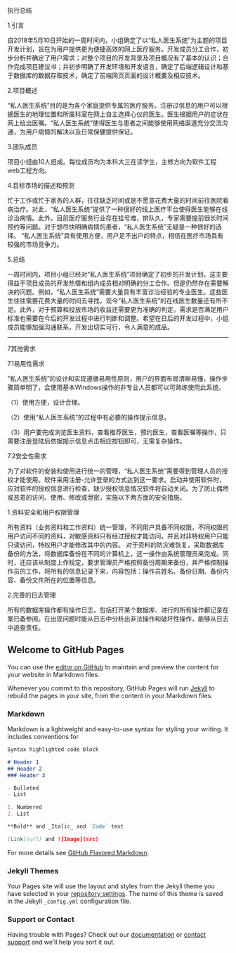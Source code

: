 执行总结

1.引言

  自2018年5月10日开始的一周时间内，小组确定了以“私人医生系统”为主题的项目开发计划，旨在为用户提供更为便捷高效的网上医疗服务。开发成员分工合作，初步分析并确定了用户需求；对整个项目的开发背景及项目概况有了基本的认识；合作完成项目建议书；并初步明确了开发环境和开发语言，确定了后端逻辑设计和基于数据库的数据存取技术，确定了前端网页页面的设计概要及相应技术。
  
2.项目概述

  “私人医生系统”目的是为各个家庭提供专属的医疗服务。注册过信息的用户可以根据医生的地理位置和所属科室在网上自主选择心仪的医生。医生根据用户的症状在网上给出医嘱。“私人医生系统”使得医生与患者之间能够使用网络渠道充分交流沟通，为用户病情的解决以及日常保健提供保证。
  
3.团队成员

  项目小组由10人组成。每位成员均为本科大三在读学生，主修方向为软件工程web工程方向。
  
4.目标市场的描述和预测

  忙于工作或忙于家务的人群，往往缺乏时间或是不愿意花费大量的时间前往医院看病治疗。对此，“私人医生系统”提供了一种很好的线上医疗平台使得医生能够在线诊治病情。此外，目前医疗服务行业存在挂号难，排队久，专家需要提前很长时间预约等问题。对于想尽快明确病情的患者，“私人医生系统”无疑是一种很好的选择。
  “私人医生系统”具有使用方便，用户足不出户的特点，相信在医疗市场具有较强的市场竞争力。
  
5.总结

  一周时间内，项目小组已经对“私人医生系统”项目确定了初步的开发计划。这主要得益于项目成员的开发热情和组内成员相对明确的分工合作。但是仍然存在需要解决的问题。例如，“私人医生系统”需要大量具有丰富诊治经验的专业医生。这些医生往往需要花费大量的时间去寻找，现今“私人医生系统”的在线医生数量还有所不足。此外，对于预算和投放市场的收益还需要更为准确的判定。需求是否满足用户标准也需要在今后的开发过程中进行判断和调整。希望在日后的开发过程中，小组成员能够加强沟通联系，开发出切实可行，令人满意的成品。
  
  ------------------------------------------------------------------------------------------------------------------------------
  
  7其他需求

7.1易用性需求

“私人医生系统”的设计和实现遵循易用性原则，用户的界面布局清晰易懂，操作步骤简单明了，会使用基本Windows操作的非专业人员都可以可熟练使用此系统。

（1）使用方便，设计合理。

（2）使用“私人医生系统”的过程中有必要的操作提示信息。

（3）用户要完成浏览医生资料，查看推荐医生，预约医生，查看医嘱等操作，只需要注册登陆后依据提示信息点击相应按钮即可，无需复杂操作。


7.2安全性需求

为了对软件的安装和使用进行统一的管理，“私人医生系统”需要得到管理人员的授权才能使用。软件采用注册-允许登录的方式达到这一要求。启动并使用软件时，应对软件的授权信息进行检查，缺少授权信息情况软件将自动关闭。为了防止偶然或恶意的访问、使用、修改或泄密，实施以下两方面的安全措施。

1.资料安全和用户权限管理

所有资料（业务资料和工作资料）统一管理，不同用户具备不同权限，不同权限的用户访问不同的资料，对敏感资料只有经过授权才能访问，并且对非特权用户只能只读访问，特权用户才能修改其中的内容。 对于资料的防灾难恢复，采取数据库备份的方法，将数据库备份在不同的计算机上，这一操作由系统管理员来完成。同时，还应该从制度上作规定，要求管理员严格按照备份周期来备份，并严格控制操作员的工作，将所有的信息记录下来，内容包括：操作员姓名、备份日期、备份内容、备份文件所在的位置等信息。

2.完善的日志管理

所有的数据库操作都有操作日志，包括打开某个数据库、进行的所有操作都记录在案已备参阅。在出现问题时能从日志中分析出非法操作和破坏性操作，能够从日志中追查责任。
  
## Welcome to GitHub Pages

You can use the [editor on GitHub](https://github.com/FuyvC/FuyvC.github/edit/master/README.md) to maintain and preview the content for your website in Markdown files.

Whenever you commit to this repository, GitHub Pages will run [Jekyll](https://jekyllrb.com/) to rebuild the pages in your site, from the content in your Markdown files.

### Markdown

Markdown is a lightweight and easy-to-use syntax for styling your writing. It includes conventions for

```markdown
Syntax highlighted code block

# Header 1
## Header 2
### Header 3

- Bulleted
- List

1. Numbered
2. List

**Bold** and _Italic_ and `Code` text

[Link](url) and ![Image](src)
```

For more details see [GitHub Flavored Markdown](https://guides.github.com/features/mastering-markdown/).

### Jekyll Themes

Your Pages site will use the layout and styles from the Jekyll theme you have selected in your [repository settings](https://github.com/FuyvC/FuyvC.github/settings). The name of this theme is saved in the Jekyll `_config.yml` configuration file.

### Support or Contact

Having trouble with Pages? Check out our [documentation](https://help.github.com/categories/github-pages-basics/) or [contact support](https://github.com/contact) and we’ll help you sort it out.
